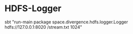 # HDFS-Logger

sbt "run-main package space.divergence.hdfs.logger.Logger hdfs://127.0.0.1:8020 /stream.txt 1024"
